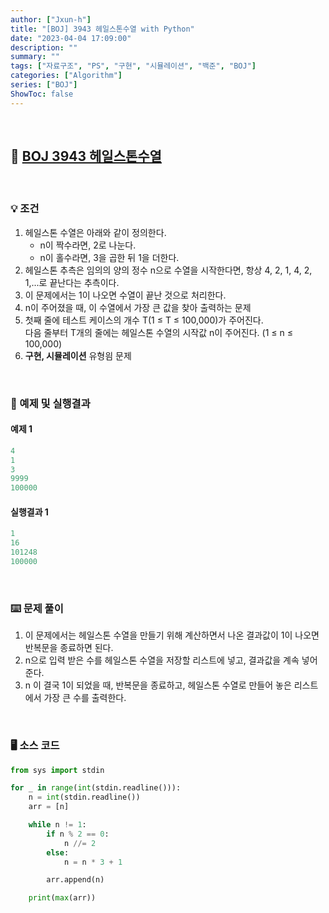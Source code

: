 ```yaml
---
author: ["Jxun-h"]
title: "[BOJ] 3943 헤일스톤수열 with Python"
date: "2023-04-04 17:09:00"
description: ""
summary: ""
tags: ["자료구조", "PS", "구현", "시뮬레이션", "백준", "BOJ"]
categories: ["Algorithm"]
series: ["BOJ"]
ShowToc: false
---
```


<br>

## 📌 <a href="https://www.acmicpc.net/problem/3943" target="_blank">BOJ 3943 헤일스톤수열</a>

<br>

### 💡 조건

1.  헤일스톤 수열은 아래와 같이 정의한다.
    -   n이 짝수라면, 2로 나눈다.
    -   n이 홀수라면, 3을 곱한 뒤 1을 더한다.
2.  헤일스톤 추측은 임의의 양의 정수 n으로 수열을 시작한다면, 항상 4, 2, 1, 4, 2, 1,...로 끝난다는 추측이다.
3.  이 문제에서는 1이 나오면 수열이 끝난 것으로 처리한다.
4.  n이 주어졌을 때, 이 수열에서 가장 큰 값을 찾아 출력하는 문제
5.  첫째 줄에 테스트 케이스의 개수 T(1 ≤ T ≤ 100,000)가 주어진다.  
    다음 줄부터 T개의 줄에는 헤일스톤 수열의 시작값 n이 주어진다. (1 ≤ n ≤ 100,000)
6.  **구현, 시뮬레이션** 유형읨 문제

<br>

### 🔖 예제 및 실행결과

#### 예제 1

```py
4
1
3
9999
100000
```

#### 실행결과 1

```py
1
16
101248
100000
```

<br>

### ⌨️ 문제 풀이

1.  이 문제에서는 헤일스톤 수열을 만들기 위해 계산하면서 나온 결과값이 1이 나오면 반복문을 종료하면 된다.
2.  n으로 입력 받은 수를 헤일스톤 수열을 저장할 리스트에 넣고, 결과값을 계속 넣어준다.
3.  n 이 결국 1이 되었을 때, 반복문을 종료하고, 헤일스톤 수열로 만들어 놓은 리스트에서 가장 큰 수를 출력한다.

<br>

### 🖥 소스 코드

```py
from sys import stdin

for _ in range(int(stdin.readline())):
    n = int(stdin.readline())
    arr = [n]

    while n != 1:
        if n % 2 == 0:
            n //= 2
        else:
            n = n * 3 + 1

        arr.append(n)

    print(max(arr))
```